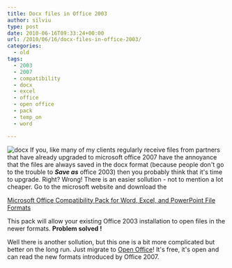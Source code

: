 ```yaml
---
title: Docx files in Office 2003
author: silviu
type: post
date: 2010-06-16T09:33:24+00:00
url: /2010/06/16/docx-files-in-office-2003/
categories:
  - old
tags:
  - 2003
  - 2007
  - compatibility
  - docx
  - excel
  - office
  - open office
  - pack
  - temp_on
  - word

---
```

![docx](/blog/images/2010/docx.png) If you, like many of my clients regularly receive files from partners that have already upgraded to microsoft office 2007 have the annoyance that the files are always saved in the docx format (because people don't go to the trouble to _**Save as**_ office 2003) then you probably think that it's time to upgrade. Right? Wrong! There is an easier sollution - not to mention a lot cheaper. Go to the microsoft website and download the

[Microsoft Office Compatibility Pack for Word, Excel, and PowerPoint File Formats](http://www.microsoft.com/downloads/details.aspx?FamilyId=941b3470-3ae9-4aee-8f43-c6bb74cd1466&displaylang=en)

This pack will allow your existing Office 2003 installation to open files in the newer formats. **Problem solved !**

Well there is another sollution, but this one is a bit more complicated but better on the long run. Just migrate to [Open Office](http://www.openoffice.org)! It's free, it's open and can read the new formats introduced by Office 2007.
